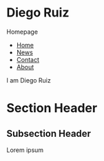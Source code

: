 # Diego Ruiz
Homepage
 <ul>
  <li><a href="default.asp">Home</a></li>
  <li><a href="news.asp">News</a></li>
  <li><a href="contact.asp">Contact</a></li>
  <li><a href="about.asp">About</a></li>
</ul> 

I am Diego Ruiz

<h1>Section Header</h1>
<section>
  <h2>Subsection Header</h2>
  <p>Lorem ipsum</p>
</section>
